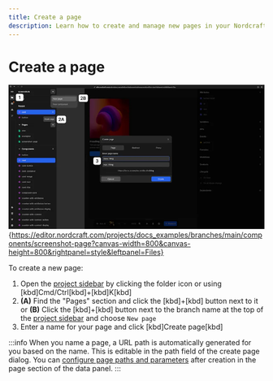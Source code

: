 ```yaml
---
title: Create a page
description: Learn how to create and manage new pages in your Nordcraft project by using the project sidebar and some handy keyboard shortcuts.
---
```


# Create a page

![The create page dialog is open, giving you the option to name your new page. The project sidebar is visible on the right, showing the context menu that appears when clicking the plus button at the top of the project sidebar.|16/9](create-a-page.webp 'Create a page'){https://editor.nordcraft.com/projects/docs_examples/branches/main/components/screenshot-page?canvas-width=800&canvas-height=800&rightpanel=style&leftpanel=Files}

To create a new page:

1. Open the [project sidebar](/the-editor/project-sidebar) by clicking the folder icon or using [kbd]Cmd/Ctrl[kbd]+[kbd]K[kbd]
2. **(A)** Find the "Pages" section and click the [kbd]+[kbd] button next to it or
   **(B)** Click the [kbd]+[kbd] button next to the branch name at the top of the [project sidebar](/the-editor/project-sidebar) and choose `New page`
3. Enter a name for your page and click [kbd]Create page[kbd]

:::info
When you name a page, a URL path is automatically generated for you based on the name. This is editable in the path field of the create page dialog. You can [configure page paths and parameters](/pages/page-configuration#page-configuration) after creation in the page section of the data panel.
:::
